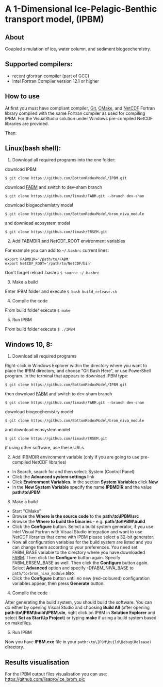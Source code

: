 # A 1-Dimensional Ice-Pelagic-Benthic transport model, (IPBM)
## About
Coupled simulation of ice, water column, and sediment biogeochemistry.

## Supported compilers:
* recent gfortran compiler (part of GCC)
* Intel Fortran Compiler version 12.1 or higher

## How to use
At first you must have compliant compiler, [Git], [CMake], and [NetCDF] Fortran library compiled with the same Fortran compiler as used for compiling IPBM. For the VisualStudio solution under Windows pre-compiled NetCDF libraries are provided.

Then:

## Linux(bash shell):
1. Download all required programs into the one folder:

  download IPBM

  `$ git clone https://github.com/BottomRedoxModel/IPBM.git`
   
  download [FABM] and switch to dev-sham branch

  `$ git clone https://github.com/limash/FABM.git --branch dev-sham`
  
  download biogeochemistry model
  
  `$ git clone https://github.com/BottomRedoxModel/brom_niva_module`

  and download ecosystem model

  `$ git clone https://github.com/limash/ERSEM.git`

2. Add FABMDIR and NetCDF_ROOT environment variables

  For example you can add to `~/.bashrc` current lines:

  ```
  export FABMDIR='/path/to/FABM'
  export NetCDF_ROOT='/path/to/NetCDF/bin'
  ```
  
  Don't forget reload .bashrc `$ source ~/.bashrc`

3. Make a build 

  Enter IPBM folder and execute `$ bash build_release.sh`

4. Compile the code

  From build folder execute `$ make`

5. Run IPBM

  From build folder execute `$ ./IPBM`

## Windows 10, 8:

1. Download all required programs 

  Right-click in Windows Explorer within the directory where you want to place the IPBM directory, and choose "Git Bash Here", or use PowerShell program. In the terminal that appears to download IPBM type:

  `$ git clone https://github.com/BottomRedoxModel/IPBM.git`
   
  then download [FABM] and switch to dev-sham branch

  `$ git clone https://github.com/limash/FABM.git --branch dev-sham`
  
  download biogeochemistry model
  
  `$ git clone https://github.com/BottomRedoxModel/brom_niva_module`

  and download ecosystem model

  `$ git clone https://github.com/limash/ERSEM.git`

  if using other software, use these URLs.
  
2. Add IPBMDIR environment variable (only if you are going to use pre-compiled NetCDF libraries)

  * In Search, search for and then select: System (Control Panel)
  * Click the **Advanced system settings** link
  * Click **Environment Variables**. In the section **System Variables** click **New**
  * In the **New System Variable** specify the name **IPBMDIR** and the value **path:\to\IPBM**

3. Make a build

  * Start "CMake"
  * Browse the **Where is the source code** to the **path:\to\IPBM\src**
  * Browse the **Where to build the binaries** - e.g. **path:\to\IPBM\build**
  * Click the **Configure** button. Select a build system generator, if you use Intel Visual Fortran with Visual Studio integration and want to use NetCDF libraries that come with IPBM please select a 32-bit generator.
  * Now all configuration variables for the build system are listed and you can change them according to your preferences. You need set FABM_BASE variable to the directory where you have downloaded [FABM]. Then click the **Configure** button again. Specify FABM_ERSEM_BASE as well. Then click the **Configure** button again. Select **Advanced** option and specify -DFABM_NIVA_BASE to `path/to/brom_niva_module` also.
  * Click the **Configure** button until no new (red-coloured) configuration variables appear, then press **Generate** button.

4. Compile the code

  After generating the build system, you should build the software. You can do either by opening Visual Studio and choosing **Build All** (after opening **path:\to\IPBM\build\IPBM.sln**, right click on IPBM in **Solution Explorer** and select **Set as StartUp Project**) or typing **make** if using a build system based on makefiles.

5. Run IPBM

  Now you have **IPBM.exe** file in your `path:\to\IPBM\build\Debug(Release)` directory.

## Results visualisation

For the IPBM output files visualisation you can use: https://github.com/lisapro/ice_brom_pic

[Git]:https://git-scm.com/downloads
[FABM]:http://fabm.net
[CMake]:https://cmake.org/
[NetCDF]:http://www.unidata.ucar.edu/software/netcdf/docs/getting_and_building_netcdf.html
